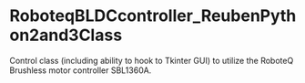 # RoboteqBLDCcontroller_ReubenPython2and3Class
Control class (including ability to hook to Tkinter GUI) to utilize the RoboteQ Brushless motor controller SBL1360A.
